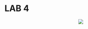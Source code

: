 # LAB 4

<p align="center">
    <img src="https://media.discordapp.net/attachments/892901673322815511/899897154108260352/unknown.png">
</p>